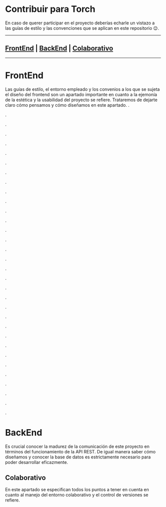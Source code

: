 # Contribuir para Torch 
En caso de querer participar en el proyecto deberías echarle un vistazo a las guías de estilo y las convenciones que se aplican en este repositorio :wink:. 
***
## [FrontEnd](#FrontEnd) | [BackEnd](#BackEnd) | [Colaborativo](#Colaborativo) 
***

# FrontEnd
Las guías de estilo, el entorno empleado y los convenios a los que se sujeta el diseño del frontend son un apartado importante en cuanto a la ejemonía de la estética y la usabilidad del proyecto se refiere. Trataremos de dejarte claro cómo pensamos y cómo diseñamos en este apartado.
.

.

.

.

.

.

.

.

.

.

.

.

.

.

.

.

.

.

.

.

.

.

.

.

.

.

.

.

.

.

.

.

.
# BackEnd
Es crucial conocer la madurez de la comunicación de este proyecto en términos del funcionamiento de la API REST. De igual manera saber cómo diseñamos y conocer la base de datos es estrictamente necesario para poder desarrollar eficazmente.

## Colaborativo
En este apartado se especifican todos los puntos a tener en cuenta en cuanto al manejo del entorno colaborativo y el control de versiones se refiere.


